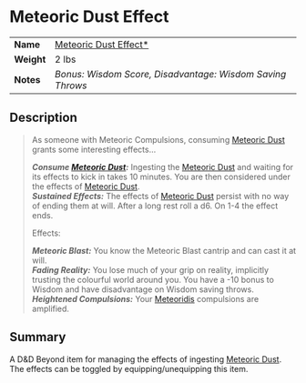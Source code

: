 # Meteoric Dust Effect

|||
| --- | --- |
| **Name** | [Meteoric Dust Effect*](https://www.dndbeyond.com/magic-items/3213611-meteoric-dust-effect) | item.2
| **Weight** | 2 lbs |
| **Notes** | *Bonus: Wisdom Score, Disadvantage: Wisdom Saving Throws* |

## Description

> As someone with Meteoric Compulsions, consuming [Meteoric Dust](meteoric-dust.md) grants some interesting effects...
>
> ***Consume [Meteoric Dust](meteoric-dust.md):*** Ingesting the [Meteoric Dust](meteoric-dust.md) and waiting for its effects to kick in takes 10 minutes. You are then considered under the effects of [Meteoric Dust](meteoric-dust.md).  
> ***Sustained Effects:*** The effects of [Meteoric Dust](meteoric-dust.md) persist with no way of ending them at will. After a long rest roll a d6. On 1-4 the effect ends.
>
> Effects:
>
> ***Meteoric Blast:*** You know the Meteoric Blast cantrip and can cast it at will.  
> ***Fading Reality:*** You lose much of your grip on reality, implicitly trusting the colourful world around you. You have a -10 bonus to Wisdom and have disadvantage on Wisdom saving throws.  
> ***Heightened Compulsions:*** Your [Meteoridis](../../mechanics/roleplay/meteoridis.md) compulsions are amplified.

## Summary

A D&D Beyond item for managing the effects of ingesting [Meteoric Dust](meteoric-dust.md). The effects can be toggled by equipping/unequipping this item.

